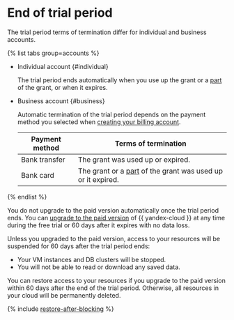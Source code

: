 # End of trial period

The trial period terms of termination differ for individual and business accounts.


{% list tabs group=accounts %}

- Individual account {#individual}

   The trial period ends automatically when you use up the grant or a [part](usage-grant.md) of the grant, or when it expires.

- Business account {#business}

   Automatic termination of the trial period depends on the payment method you selected when [creating your billing account](../../billing/quickstart/index.md).

   | Payment method | Terms of termination |
   ----- | -----  
   | Bank transfer | The grant was used up or expired. |
   | Bank card | The grant or a [part](usage-grant.md) of the grant was used up or it expired. |

{% endlist %}

You do not upgrade to the paid version automatically once the trial period ends. You can [upgrade to the paid version](upgrade-to-paid.md) of {{ yandex-cloud }} at any time during the free trial or 60 days after it expires with no data loss.

Unless you upgraded to the paid version, access to your resources will be suspended for 60 days after the trial period ends:
* Your VM instances and DB clusters will be stopped.
* You will not be able to read or download any saved data.

You can restore access to your resources if you upgrade to the paid version within 60 days after the end of the trial period. Otherwise, all resources in your cloud will be permanently deleted.

{% include [restore-after-blocking](../../_includes/restore-after-blocking.md) %}
